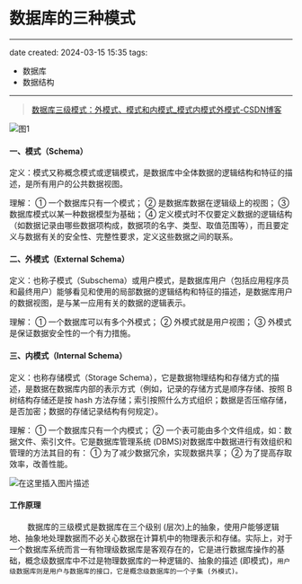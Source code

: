 # 数据库的三种模式

---
date created: 2024-03-15 15:35
tags:
  - 数据库
  - 数据结构
---

> [数据库三级模式：外模式、模式和内模式_模式内模式外模式-CSDN博客](https://blog.csdn.net/VariatioZbw/article/details/106928986#:~:text=%E7%90%86%E8%A7%A3%EF%BC%9A%20%E2%91%A0%20%E4%B8%80%E4%B8%AA%E6%95%B0%E6%8D%AE%E5%BA%93%E5%8F%AA%E6%9C%89%E4%B8%80%E4%B8%AA%E6%A8%A1%E5%BC%8F%EF%BC%9B%20%E2%91%A1,%E6%98%AF%E6%95%B0%E6%8D%AE%E5%BA%93%E6%95%B0%E6%8D%AE%E5%9C%A8%E9%80%BB%E8%BE%91%E7%BA%A7%E4%B8%8A%E7%9A%84%E8%A7%86%E5%9B%BE%EF%BC%9B%20%E2%91%A2%20%E6%95%B0%E6%8D%AE%E5%BA%93%E6%A8%A1%E5%BC%8F%E4%BB%A5%E6%9F%90%E4%B8%80%E7%A7%8D%E6%95%B0%E6%8D%AE%E6%A8%A1%E5%9E%8B%E4%B8%BA%E5%9F%BA%E7%A1%80%EF%BC%9B%20%E2%91%A3%20%E5%AE%9A%E4%B9%89%E6%A8%A1%E5%BC%8F%E6%97%B6%E4%B8%8D%E4%BB%85%E8%A6%81%E5%AE%9A%E4%B9%89%E6%95%B0%E6%8D%AE%E7%9A%84%E9%80%BB%E8%BE%91%E7%BB%93%E6%9E%84%EF%BC%88%E5%A6%82%E6%95%B0%E6%8D%AE%E8%AE%B0%E5%BD%95%E7%94%B1%E5%93%AA%E4%BA%9B%E6%95%B0%E6%8D%AE%E9%A1%B9%E6%9E%84%E6%88%90%EF%BC%8C%E6%95%B0%E6%8D%AE%E9%A1%B9%E7%9A%84%E5%90%8D%E5%AD%97%E3%80%81%E7%B1%BB%E5%9E%8B%E3%80%81%E5%8F%96%E5%80%BC%E8%8C%83%E5%9B%B4%E7%AD%89%EF%BC%89%EF%BC%8C%E8%80%8C%E4%B8%94%E8%A6%81%E5%AE%9A%E4%B9%89%E4%B8%8E%E6%95%B0%E6%8D%AE%E6%9C%89%E5%85%B3%E7%9A%84%E5%AE%89%E5%85%A8%E6%80%A7%E3%80%81%E5%AE%8C%E6%95%B4%E6%80%A7%E8%A6%81%E6%B1%82%EF%BC%8C%E5%AE%9A%E4%B9%89%E8%BF%99%E4%BA%9B%E6%95%B0%E6%8D%AE%E4%B9%8B%E9%97%B4%E7%9A%84%E8%81%94%E7%B3%BB%E3%80%82)

![图1](https://img-blog.csdnimg.cn/20200623180719823.png?x-oss-process=image/watermark,type_ZmFuZ3poZW5naGVpdGk,shadow_10,text_aHR0cHM6Ly9ibG9nLmNzZG4ubmV0L1ZhcmlhdGlvWmJ3,size_16,color_FFFFFF,t_70)

#### 一、模式（Schema）

定义：模式又称概念模式或逻辑模式，是数据库中全体数据的逻辑结构和特征的描述，是所有用户的公共数据视图。

理解： ① 一个数据库只有一个模式； ② 是数据库数据在逻辑级上的视图； ③ 数据库模式以某一种数据模型为基础； ④ 定义模式时不仅要定义数据的逻辑结构（如数据记录由哪些数据项构成，数据项的名字、类型、取值范围等），而且要定义与数据有关的安全性、完整性要求，定义这些数据之间的联系。

#### 二、外模式（External Schema）

定义：也称子模式（Subschema）或用户模式，是数据库用户（包括应用程序员和最终用户）能够看见和使用的局部数据的逻辑结构和特征的描述，是数据库用户的数据视图，是与某一应用有关的数据的逻辑表示。

理解： ① 一个数据库可以有多个外模式； ② 外模式就是用户视图； ③ 外模式是保证数据安全性的一个有力措施。

#### 三、内模式（Internal Schema）

定义：也称存储模式（Storage Schema），它是数据物理结构和存储方式的描述，是数据在数据库内部的表示方式（例如，记录的存储方式是顺序存储、按照 B 树结构存储还是按 hash 方法存储；索引按照什么方式组织；数据是否压缩存储，是否加密；数据的存储记录结构有何规定）。

理解： ① 一个数据库只有一个内模式； ② 一个表可能由多个文件组成，如：数据文件、索引文件。它是数据库管理系统 (DBMS)对数据库中数据进行有效组织和管理的方法其目的有： ① 为了减少数据冗余，实现数据共享； ② 为了提高存取效率，改善性能。

![在这里插入图片描述](https://img-blog.csdnimg.cn/20200623180948934.png?x-oss-process=image/watermark,type_ZmFuZ3poZW5naGVpdGk,shadow_10,text_aHR0cHM6Ly9ibG9nLmNzZG4ubmV0L1ZhcmlhdGlvWmJ3,size_16,color_FFFFFF,t_70)

#### 工作原理

   数据库的三级模式是数据库在三个级别 (层次)上的抽象，使用户能够逻辑地、抽象地处理数据而不必关心数据在计算机中的物理表示和存储。实际上，对于一个数据库系统而言一有物理级数据库是客观存在的，它是进行数据库操作的基础，概念级数据库中不过是物理数据库的一种逻辑的、抽象的描述 (即模式)，`用户级数据库则是用户与数据库的接口，它是概念级数据库的一个子集 (外模式)。`
